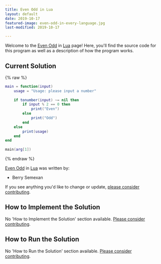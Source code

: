 ```yaml
---
title: Even Odd in Lua
layout: default
date: 2019-10-17
featured-image: even-odd-in-every-language.jpg
last-modified: 2019-10-17

---
```


Welcome to the [Even Odd](https://rzuckerm.github.io/sample-programs-website-copy/projects/even-odd) in [Lua](https://rzuckerm.github.io/sample-programs-website-copy/languages/lua) page! Here, you'll find the source code for this program as well as a description of how the program works.

## Current Solution

{% raw %}

```lua
main = function(input)
    usage = "Usage: please input a number"
    
    if tonumber(input) ~= nil then
        if input % 2 == 0 then
            print("Even")
        else
            print("Odd")
        end
    else
        print(usage)
    end
end
    
main(arg[1])
```

{% endraw %}

[Even Odd](https://rzuckerm.github.io/sample-programs-website-copy/projects/even-odd) in [Lua](https://rzuckerm.github.io/sample-programs-website-copy/languages/lua) was written by:

- Berry Semexan

If you see anything you'd like to change or update, [please consider contributing](https://github.com/TheRenegadeCoder/sample-programs).

## How to Implement the Solution

No 'How to Implement the Solution' section available. [Please consider contributing](https://github.com/TheRenegadeCoder/sample-programs-website).

## How to Run the Solution

No 'How to Run the Solution' section available. [Please consider contributing](https://github.com/TheRenegadeCoder/sample-programs-website).